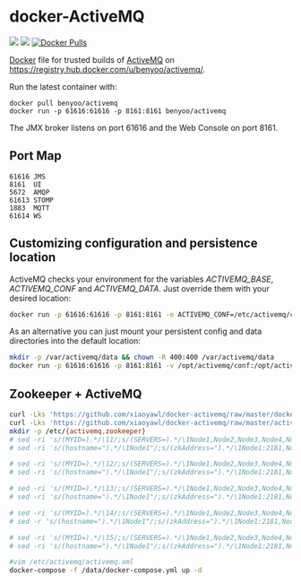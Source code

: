 # docker-ActiveMQ

[![](https://images.microbadger.com/badges/image/benyoo/activemq.svg)](https://microbadger.com/images/benyoo/activemq "Get your own image badge on microbadger.com") [![](https://images.microbadger.com/badges/version/benyoo/activemq.svg)](https://microbadger.com/images/benyoo/activemq "Get your own version badge on microbadger.com") [![Docker Pulls](https://img.shields.io/docker/pulls/benyoo/activemq.svg?maxAge=2592000)](https://hub.docker.com/r/benyoo/activemq/) 

[Docker](https://www.docker.io/) file for trusted builds of [ActiveMQ](http://activemq.apache.org/) on https://registry.hub.docker.com/u/benyoo/activemq/.

Run the latest container with:

    docker pull benyoo/activemq
    docker run -p 61616:61616 -p 8161:8161 benyoo/activemq

The JMX broker listens on port 61616 and the Web Console on port 8161.


Port Map
--------

    61616 JMS
    8161  UI
    5672  AMQP
    61613 STOMP
    1883  MQTT
    61614 WS


Customizing configuration and persistence location
--------------------------------------------------

ActiveMQ checks your environment for the variables *ACTIVEMQ_BASE*, *ACTIVEMQ_CONF* and *ACTIVEMQ_DATA*.
Just override them with your desired location:
```bash
docker run -p 61616:61616 -p 8161:8161 -e ACTIVEMQ_CONF=/etc/activemq/conf -e ACTIVEMQ_DATA=var/lib/activemq/data benyoor/activemq
```

As an alternative you can just mount your persistent config and data directories into the default location:
```bash
mkdir -p /var/activemq/data && chown -R 400:400 /var/activemq/data
docker run -p 61616:61616 -p 8161:8161 -v /opt/activemq/conf:/opt/activemq/conf -v /var/activemq/data:/var/activemq/data benyoo/activemq
```

## Zookeeper + ActiveMQ

```bash
curl -Lks 'https://github.com/xiaoyawl/docker-activemq/raw/master/docker-compose-zk-mq.yml' > /data/docker-compose.yml
curl -Lks 'https://github.com/xiaoyawl/docker-activemq/raw/master/activemq.xml' > /etc/activemq/activemq.xml
mkdir -p /etc/{activemq,zookeeper}
# sed -ri 's/(MYID=).*/\11/;s/(SERVERS=).*/\1Node1,Node2,Node3,Node4,Node5/' /data/docker-compose.yml #Node1 setting
# sed -ri 's/(hostname=").*/\1Node1"/;s/(zkAddress=").*/\1Node1:2181,Node2:2181,Node3:2181,Node4:2181,Node5:2181"/' /etc/activemq/activemq.xml

# sed -ri 's/(MYID=).*/\12/;s/(SERVERS=).*/\1Node1,Node2,Node3,Node4,Node5/' /data/docker-compose.yml #Node2 setting
# sed -ri 's/(hostname=").*/\1Node1"/;s/(zkAddress=").*/\1Node1:2181,Node2:2181,Node3:2181,Node4:2181,Node5:2181"/' /etc/activemq/activemq.xml

# sed -ri 's/(MYID=).*/\13/;s/(SERVERS=).*/\1Node1,Node2,Node3,Node4,Node5/' /data/docker-compose.yml #Node3 setting
# sed -ri 's/(hostname=").*/\1Node1"/;s/(zkAddress=").*/\1Node1:2181,Node2:2181,Node3:2181,Node4:2181,Node5:2181"/' /etc/activemq/activemq.xml

# sed -ri 's/(MYID=).*/\14/;s/(SERVERS=).*/\1Node1,Node2,Node3,Node4,Node5/' /data/docker-compose.yml #Node4 setting
# sed -r 's/(hostname=").*/\1Node1"/;s/(zkAddress=").*/\1Node1:2181,Node2:2181,Node3:2181,Node4:2181,Node5:2181"/' /etc/activemq/activemq.xml

# sed -ri 's/(MYID=).*/\15/;s/(SERVERS=).*/\1Node1,Node2,Node3,Node4,Node5/' /data/docker-compose.yml #Node5 setting
# sed -ri 's/(hostname=").*/\1Node1"/;s/(zkAddress=").*/\1Node1:2181,Node2:2181,Node3:2181,Node4:2181,Node5:2181"/' /etc/activemq/activemq.xml

#vim /etc/activemq/activemq.xml
docker-compose -f /data/docker-compose.yml up -d
```

